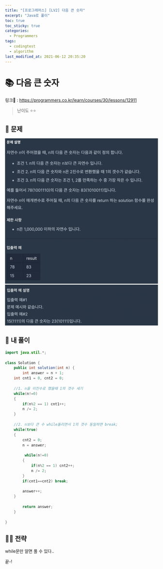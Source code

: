 ```yaml
---
title: "[프로그래머스] [LV2] 다음 큰 숫자"
excerpt: "Java로 풀이"
toc: true
toc_sticky: true
categories:
  - Programmers
tags:
  - codingtest
  - algorithm
last_modified_at: 2021-06-12 20:35:20
---
```


# 📚 다음 큰 숫자
  
링크📎 : <https://programmers.co.kr/learn/courses/30/lessons/12911>  
  
>난이도 ⭐️⭐️
  
## 📖 문제  
  
![이미지](/assets/images/Programmers/Lv2/prob21/21-1.png)
![이미지](/assets/images/Programmers/Lv2/prob21/21-2.png)
  
## 📝 내 풀이  
  
```java  
import java.util.*;

class Solution {
    public int solution(int n) {
        int answer = n + 1;
    int cnt1 = 0, cnt2 = 0;

    //1. n을 이진수로 했을때 1의 갯수 세기
    while(n!=0)
    {
        if(n%2 == 1) cnt1++;
        n /= 2;
    }
        
    //2. n보다 큰 수 while돌리면서 1의 갯수 동일하면 break;
    while(true)
    {
        cnt2 = 0;
        n = answer;
        
         while(n!=0)
        {
            if(n%2 == 1) cnt2++;
            n /= 2;
        }
        if(cnt1==cnt2) break;
        
        answer++;
    }
        
        return answer;
    }
    
}
```  
   
## 👊🏻 전략  
  
while문만 알면 풀 수 있다..
  
끝-!
